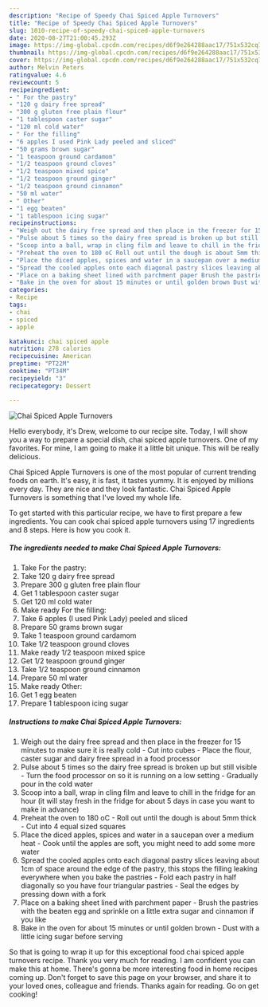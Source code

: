 ```yaml
---
description: "Recipe of Speedy Chai Spiced Apple Turnovers"
title: "Recipe of Speedy Chai Spiced Apple Turnovers"
slug: 1010-recipe-of-speedy-chai-spiced-apple-turnovers
date: 2020-08-27T21:00:45.293Z
image: https://img-global.cpcdn.com/recipes/d6f9e264288aac17/751x532cq70/chai-spiced-apple-turnovers-recipe-main-photo.jpg
thumbnail: https://img-global.cpcdn.com/recipes/d6f9e264288aac17/751x532cq70/chai-spiced-apple-turnovers-recipe-main-photo.jpg
cover: https://img-global.cpcdn.com/recipes/d6f9e264288aac17/751x532cq70/chai-spiced-apple-turnovers-recipe-main-photo.jpg
author: Melvin Peters
ratingvalue: 4.6
reviewcount: 5
recipeingredient:
- " For the pastry"
- "120 g dairy free spread"
- "300 g gluten free plain flour"
- "1 tablespoon caster sugar"
- "120 ml cold water"
- " For the filling"
- "6 apples I used Pink Lady peeled and sliced"
- "50 grams brown sugar"
- "1 teaspoon ground cardamom"
- "1/2 teaspoon ground cloves"
- "1/2 teaspoon mixed spice"
- "1/2 teaspoon ground ginger"
- "1/2 teaspoon ground cinnamon"
- "50 ml water"
- " Other"
- "1 egg beaten"
- "1 tablespoon icing sugar"
recipeinstructions:
- "Weigh out the dairy free spread and then place in the freezer for 15 minutes to make sure it is really cold Cut into cubes Place the flour, caster sugar and dairy free spread in a food processor"
- "Pulse about 5 times so the dairy free spread is broken up but still visible Turn the food processor on so it is running on a low setting Gradually pour in the cold water"
- "Scoop into a ball, wrap in cling film and leave to chill in the fridge for an hour (it will stay fresh in the fridge for about 5 days in case you want to make in advance)"
- "Preheat the oven to 180 oC Roll out until the dough is about 5mm thick Cut into 4 equal sized squares"
- "Place the diced apples, spices and water in a saucepan over a medium heat Cook until the apples are soft, you might need to add some more water"
- "Spread the cooled apples onto each diagonal pastry slices leaving about 1cm of space around the edge of the pastry, this stops the filling leaking everywhere when you bake the pastries Fold each pastry in half diagonally so you have four triangular pastries Seal the edges by pressing down with a fork"
- "Place on a baking sheet lined with parchment paper Brush the pastries with the beaten egg and sprinkle on a little extra sugar and cinnamon if you like"
- "Bake in the oven for about 15 minutes or until golden brown Dust with a little icing sugar before serving"
categories:
- Recipe
tags:
- chai
- spiced
- apple

katakunci: chai spiced apple 
nutrition: 278 calories
recipecuisine: American
preptime: "PT22M"
cooktime: "PT34M"
recipeyield: "3"
recipecategory: Dessert

---
```



![Chai Spiced Apple Turnovers](https://img-global.cpcdn.com/recipes/d6f9e264288aac17/751x532cq70/chai-spiced-apple-turnovers-recipe-main-photo.jpg)

Hello everybody, it's Drew, welcome to our recipe site. Today, I will show you a way to prepare a special dish, chai spiced apple turnovers. One of my favorites. For mine, I am going to make it a little bit unique. This will be really delicious.



Chai Spiced Apple Turnovers is one of the most popular of current trending foods on earth. It's easy, it is fast, it tastes yummy. It is enjoyed by millions every day. They are nice and they look fantastic. Chai Spiced Apple Turnovers is something that I've loved my whole life.


To get started with this particular recipe, we have to first prepare a few ingredients. You can cook chai spiced apple turnovers using 17 ingredients and 8 steps. Here is how you cook it.

<!--inarticleads1-->

##### The ingredients needed to make Chai Spiced Apple Turnovers:

1. Take  For the pastry:
1. Take 120 g dairy free spread
1. Prepare 300 g gluten free plain flour
1. Get 1 tablespoon caster sugar
1. Get 120 ml cold water
1. Make ready  For the filling:
1. Take 6 apples (I used Pink Lady) peeled and sliced
1. Prepare 50 grams brown sugar
1. Take 1 teaspoon ground cardamom
1. Take 1/2 teaspoon ground cloves
1. Make ready 1/2 teaspoon mixed spice
1. Get 1/2 teaspoon ground ginger
1. Take 1/2 teaspoon ground cinnamon
1. Prepare 50 ml water
1. Make ready  Other:
1. Get 1 egg beaten
1. Prepare 1 tablespoon icing sugar




<!--inarticleads2-->

##### Instructions to make Chai Spiced Apple Turnovers:

1. Weigh out the dairy free spread and then place in the freezer for 15 minutes to make sure it is really cold - Cut into cubes - Place the flour, caster sugar and dairy free spread in a food processor
1. Pulse about 5 times so the dairy free spread is broken up but still visible - Turn the food processor on so it is running on a low setting - Gradually pour in the cold water
1. Scoop into a ball, wrap in cling film and leave to chill in the fridge for an hour (it will stay fresh in the fridge for about 5 days in case you want to make in advance)
1. Preheat the oven to 180 oC - Roll out until the dough is about 5mm thick - Cut into 4 equal sized squares
1. Place the diced apples, spices and water in a saucepan over a medium heat - Cook until the apples are soft, you might need to add some more water
1. Spread the cooled apples onto each diagonal pastry slices leaving about 1cm of space around the edge of the pastry, this stops the filling leaking everywhere when you bake the pastries - Fold each pastry in half diagonally so you have four triangular pastries - Seal the edges by pressing down with a fork
1. Place on a baking sheet lined with parchment paper - Brush the pastries with the beaten egg and sprinkle on a little extra sugar and cinnamon if you like
1. Bake in the oven for about 15 minutes or until golden brown - Dust with a little icing sugar before serving




So that is going to wrap it up for this exceptional food chai spiced apple turnovers recipe. Thank you very much for reading. I am confident you can make this at home. There's gonna be more interesting food in home recipes coming up. Don't forget to save this page on your browser, and share it to your loved ones, colleague and friends. Thanks again for reading. Go on get cooking!
